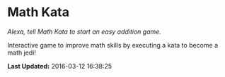 # Math Kata
*Alexa, tell Math Kata to start an easy addition game.*

Interactive game to improve math skills by executing a kata to become a math jedi!

**Last Updated:** 2016-03-12 16:38:25
